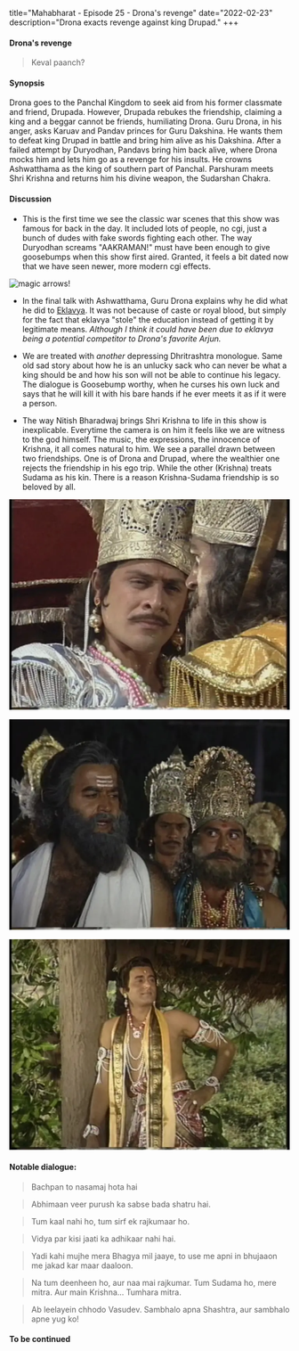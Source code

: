 title="Mahabharat - Episode 25 - Drona's revenge"
date="2022-02-23"
description="Drona exacts revenge against king Drupad."
+++
#### Drona's revenge

> Keval paanch?

#### Synopsis 
Drona goes to the Panchal Kingdom to seek aid from his former classmate and
friend, Drupada. However, Drupada rebukes the friendship, claiming a king and a
beggar cannot be friends, humiliating Drona. Guru Drona, in his anger, asks
Karuav and Pandav princes for Guru Dakshina. He wants them to defeat king
Drupad in battle and bring him alive as his Dakshina. After a failed attempt by
Duryodhan, Pandavs bring him back alive, where Drona mocks him and lets him go
as a revenge for his insults. He crowns Ashwatthama as the king of southern
part of Panchal. Parshuram meets Shri Krishna and returns him his divine
weapon, the Sudarshan Chakra.

#### Discussion 

- This is the first time we see the classic war scenes that this show was
  famous for back in the day. It included lots of people, no cgi, just a bunch
  of dudes with fake swords fighting each other. The way Duryodhan screams
  "AAKRAMAN!" must have been enough to give goosebumps when this show first
  aired. Granted, it feels a bit dated now that we have seen newer, more modern
  cgi effects.

![magic arrows!](/static/images/mahabharat/ep_25_arrow.gif)

- In the final talk with Ashwatthama, Guru Drona explains why he did what he
  did to
  [Eklavya](https://hitarththummar.xyz/mahabharat/mahabharat_episode_23.html).
  It was not because of caste or royal blood, but simply for the fact that
  eklavya "stole" the education instead of getting it by legitimate means.
  *Although I think it could have been due to eklavya being a potential*
  *competitor to Drona's favorite Arjun.*

- We are treated with *another* depressing Dhritrashtra monologue. Same old sad
  story about how he is an unlucky sack who can never be what a king should be
  and how his son will not be able to continue his legacy. The dialogue is
  Goosebump worthy, when he curses his own luck and says that he will kill it
  with his bare hands if he ever meets it as if it were a person.

- The way Nitish Bharadwaj brings Shri Krishna to life in this show is
  inexplicable. Everytime the camera is on him it feels like we are witness to
  the god himself. The music, the expressions, the innocence of Krishna, it all
  comes natural to him. We see a parallel drawn between two friendships. One is
  of Drona and Drupad, where the wealthier one rejects the friendship in his
  ego trip. While the other (Krishna) treats Sudama as his kin. There is a
  reason Krishna-Sudama friendship is so beloved by all.

![Arjun takes Drupad as hostage](/static/images/mahabharat/ep_25_1.webp)

![Drona mocks Drupad](/static/images/mahabharat/ep_25_2.webp)

![Shri Krishna leaves for Mathura](/static/images/mahabharat/ep_25_3.webp)

#### Notable dialogue:

> Bachpan to nasamaj hota hai
<!-- -->
> Abhimaan veer purush ka sabse bada shatru hai.
<!-- -->
> Tum kaal nahi ho, tum sirf ek rajkumaar ho.
<!-- -->
> Vidya par kisi jaati ka adhikaar nahi hai.
<!-- -->
> Yadi kahi mujhe mera Bhagya mil jaaye, to use me apni in bhujaaon me jakad kar maar daaloon.
<!-- -->
> Na tum deenheen ho, aur naa mai rajkumar. Tum Sudama ho, mere mitra. Aur main Krishna... Tumhara mitra.
<!-- -->
> Ab leelayein chhodo Vasudev. Sambhalo apna Shashtra, aur sambhalo apne yug ko!
<!-- -->


#### To be continued

